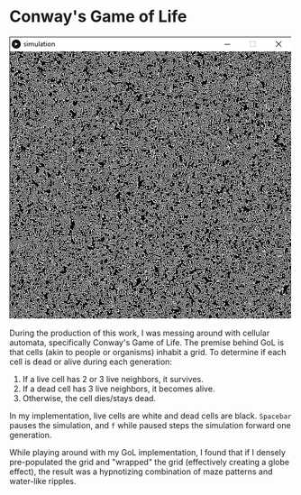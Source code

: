 # Conway's Game of Life

![simulation](simulation.png)

During the production of this work, I was messing around with cellular automata, specifically Conway's Game of Life. The premise behind GoL is that cells (akin to people or organisms) inhabit a grid. To determine if each cell is dead or alive during each generation:

1. If a live cell has 2 or 3 live neighbors, it survives.
2. If a dead cell has 3 live neighbors, it becomes alive.
3. Otherwise, the cell dies/stays dead.

In my implementation, live cells are white and dead cells are black. `Spacebar` pauses the simulation, and `f` while paused steps the simulation forward one generation.

While playing around with my GoL implementation, I found that if I densely pre-populated the grid and "wrapped" the grid (effectively creating a globe effect), the result was a hypnotizing combination of maze patterns and water-like ripples.
